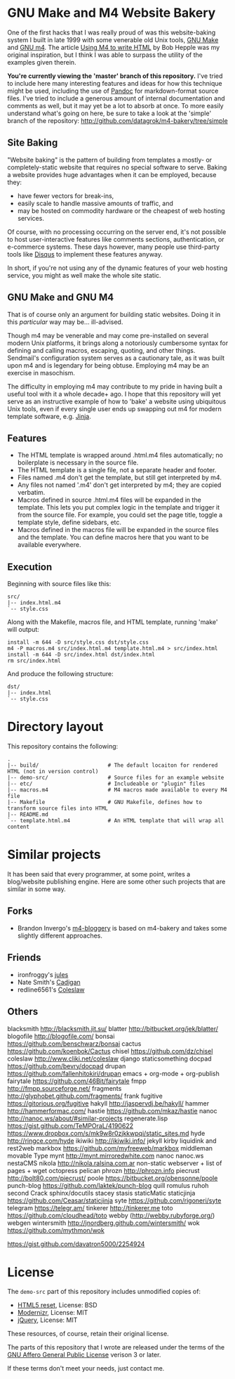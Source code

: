 # GNU Make and M4 Website Bakery

One of the first hacks that I was really proud of was this website-baking system I built in late 1999 with some venerable old Unix tools, [GNU Make](http://www.gnu.org/software/make/) and [GNU m4](http://www.gnu.org/software/m4/). The article [Using M4 to write HTML](http://web.archive.org/web/19980529230944/http://www.linuxgazette.com/issue22/using_m4.html) by Bob Hepple was my original inspiration, but I think I was able to surpass the utility of the examples given therein.

**You're currently viewing the 'master' branch of this repository.** I've tried to include here many interesting features and ideas for how this technique might be used, including the use of [Pandoc](http://johnmacfarlane.net/pandoc/) for markdown-format source files. I've tried to include a generous amount of internal documentation and comments as well, but it may yet be a lot to absorb at once. To more easily understand what's going on here, be sure to take a look at the 'simple' branch of the repository: http://github.com/datagrok/m4-bakery/tree/simple

## Site Baking

"Website baking" is the pattern of building from templates a mostly- or completely-static website that requires no special software to serve. Baking a website provides huge advantages when it can be employed, because they:

- have fewer vectors for break-ins, 
- easily scale to handle massive amounts of traffic, and 
- may be hosted on commodity hardware or the cheapest of web hosting services.

Of course, with no processing occurring on the server end, it's not possible to host user-interactive features like comments sections, authentication, or e-commerce systems. These days however, many people use third-party tools like [Disqus](http://disqus.com) to implement these features anyway.

In short, if you're not using any of the dynamic features of your web hosting service, you might as well make the whole site static.

## GNU Make and GNU M4

That is of course only an argument for building static websites. Doing it in this _particular_ way may be... ill-advised.

Though m4 may be venerable and may come pre-installed on several modern Unix platforms, it brings along a notoriously cumbersome syntax for defining and calling macros, escaping, quoting, and other things. Sendmail's configuration system serves as a cautionary tale, as it was built upon m4 and is legendary for being obtuse. Employing m4 may be an exercise in masochism.

The difficulty in employing m4 may contribute to my pride in having built a useful tool with it a whole decade+ ago. I hope that this repository will yet serve as an instructive example of how to 'bake' a website using ubiquitous Unix tools, even if every single user ends up swapping out m4 for modern template software, e.g. [Jinja](http://jinja.pocoo.org/).

## Features

- The HTML template is wrapped around .html.m4 files automatically; no boilerplate is necessary in the source file.
- The HTML template is a single file, not a separate header and footer.
- Files named .m4 don't get the template, but still get interpreted by m4.
- Any files not named '.m4' don't get interpreted by m4; they are copied verbatim.
- Macros defined in source .html.m4 files will be expanded in the template. This lets you put complex logic in the template and trigger it from the source file. For example, you could set the page title, toggle a template style, define sidebars, etc.
- Macros defined in the macros file will be expanded in the source files and the template. You can define macros here that you want to be available everywhere.

## Execution

Beginning with source files like this:

	src/
	|-- index.html.m4
	`-- style.css

Along with the Makefile, macros file, and HTML template, running 'make' will
output:

	install -m 644 -D src/style.css dst/style.css
	m4 -P macros.m4 src/index.html.m4 template.html.m4 > src/index.html
	install -m 644 -D src/index.html dst/index.html
	rm src/index.html

And produce the following structure:

	dst/
	|-- index.html
	`-- style.css

# Directory layout

This repository contains the following:

    .
    |-- build/                      # The default locaiton for rendered HTML (not in version control)
    |-- demo-src/                   # Source files for an example website
    |-- etc/                        # Includeable or "plugin" files
    |-- macros.m4                   # M4 macros made available to every M4 file
    |-- Makefile                    # GNU Makefile, defines how to transform source files into HTML
    |-- README.md
    `-- template.html.m4            # An HTML template that will wrap all content

# Similar projects

It has been said that every programmer, at some point, writes a blog/website publishing engine. Here are some other such projects that are similar in some way.

## Forks

- Brandon Invergo's [m4-bloggery](https://gitorious.org/bi-websites/m4-bloggery) is based on m4-bakery and takes some slightly different approaches.

## Friends

- ironfroggy's [jules](https://github.com/ironfroggy/jules)
- Nate Smith's [Cadigan]()
- redline6561's [Coleslaw]()

## Others


blacksmith                                                http://blacksmith.jit.su/
blatter                                                   http://bitbucket.org/jek/blatter/
blogofile                                                 http://blogofile.com/
bonsai                                                    https://github.com/benschwarz/bonsai
cactus                                                    https://github.com/koenbok/Cactus
chisel                                                    https://github.com/dz/chisel
coleslaw                                                  http://www.cliki.net/coleslaw
django                                                    staticsomething
docpad                                                    https://github.com/bevry/docpad
drupan                                                    https://github.com/fallenhitokiri/drupan
emacs                                                     +                                        org-mode +    org-publish
fairytale                                                 https://github.com/46Bit/fairytale
fmpp                                                      http://fmpp.sourceforge.net/
fragments                                                 http://glyphobet.github.com/fragments/
frank
fugitive                                                  https://gitorious.org/fugitive
hakyll                                                    http://jaspervdj.be/hakyll/
hammer                                                    http://hammerformac.com/
hastie                                                    https://github.com/mkaz/hastie
nanoc                                                     http://nanoc.ws/about/#similar-projects
regenerate.lisp https://gist.github.com/TeMPOraL/4190622
https://www.dropbox.com/s/mk9w8r0zjkkwpqi/static_sites.md
hyde                                                      http://ringce.com/hyde
ikiwiki                                                   http://ikiwiki.info/
jekyll
kirby
liquidink                                                 and                                      rest2web
markbox                                                   https://github.com/myfreeweb/markbox
middleman
movable                                                   Type
mynt                                                      http://mynt.mirroredwhite.com
nanoc                                                     nanoc.ws
nestaCMS
nikola                                                    http://nikola.ralsina.com.ar
non-static                                                webserver                                +        list of          pages + wget
octopress
pelican
phrozn                                                    http://phrozn.info
piecrust                                                  http://bolt80.com/piecrust/
poole                                                     https://bitbucket.org/obensonne/poole
punch-blog                                                https://github.com/laktek/punch-blog
quill
romulus
ruhoh
second                                                    Crack
sphinx/docutils
stacey
stasis
staticMatic
staticjinja                                               https://github.com/Ceasar/staticjinja
syte                                                      https://github.com/rigoneri/syte
telegram                                                  https://telegr.am/
tinkerer                                                  http://tinkerer.me
toto                                                      https://github.com/cloudhead/toto
webby                                                     (http://webby.rubyforge.org/)
webgen
wintersmith                                               http://jnordberg.github.com/wintersmith/
wok                                                       https://github.com/mythmon/wok


https://gist.github.com/davatron5000/2254924


# License

The `demo-src` part of this repository includes unmodified copies of:

- [HTML5 reset](http://html5reset.org/), License: BSD
- [Modernizr](http://modernizr.com/), License: MIT
- [jQuery](http://jquery.org), License: MIT

These resources, of course, retain their original license.

The parts of this repository that I wrote are released under the terms of the [GNU Affero General Public License](http://www.gnu.org/licenses/agpl-3.0.html) verison 3 or later.

If these terms don't meet your needs, just contact me.
